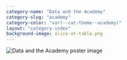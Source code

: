 ```yaml
---
category-name: "Data and the Academy"
category-slug: "academy"
category-color: "var(--cat-theme--academy)"
layout: "category-index"
background-image: alice-at-table.png
---
```


![Data and the Academy poster image](/assets/DLPposter2.png)
